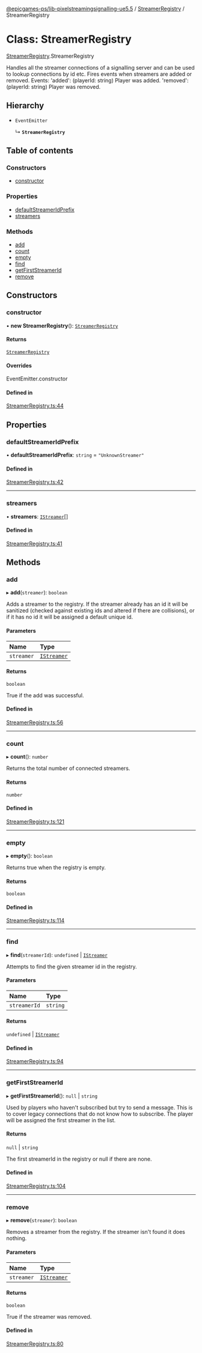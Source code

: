 [@epicgames-ps/lib-pixelstreamingsignalling-ue5.5](../README.md) / [StreamerRegistry](../modules/StreamerRegistry.md) / StreamerRegistry

# Class: StreamerRegistry

[StreamerRegistry](../modules/StreamerRegistry.md).StreamerRegistry

Handles all the streamer connections of a signalling server and
can be used to lookup connections by id etc.
Fires events when streamers are added or removed.
Events:
  'added': (playerId: string) Player was added.
  'removed': (playerId: string) Player was removed.

## Hierarchy

- `EventEmitter`

  ↳ **`StreamerRegistry`**

## Table of contents

### Constructors

- [constructor](StreamerRegistry.StreamerRegistry.md#constructor)

### Properties

- [defaultStreamerIdPrefix](StreamerRegistry.StreamerRegistry.md#defaultstreameridprefix)
- [streamers](StreamerRegistry.StreamerRegistry.md#streamers)

### Methods

- [add](StreamerRegistry.StreamerRegistry.md#add)
- [count](StreamerRegistry.StreamerRegistry.md#count)
- [empty](StreamerRegistry.StreamerRegistry.md#empty)
- [find](StreamerRegistry.StreamerRegistry.md#find)
- [getFirstStreamerId](StreamerRegistry.StreamerRegistry.md#getfirststreamerid)
- [remove](StreamerRegistry.StreamerRegistry.md#remove)

## Constructors

### constructor

• **new StreamerRegistry**(): [`StreamerRegistry`](StreamerRegistry.StreamerRegistry.md)

#### Returns

[`StreamerRegistry`](StreamerRegistry.StreamerRegistry.md)

#### Overrides

EventEmitter.constructor

#### Defined in

[StreamerRegistry.ts:44](https://github.com/mcottontensor/PixelStreamingInfrastructure/blob/e96d9c6/Signalling/src/StreamerRegistry.ts#L44)

## Properties

### defaultStreamerIdPrefix

• **defaultStreamerIdPrefix**: `string` = `"UnknownStreamer"`

#### Defined in

[StreamerRegistry.ts:42](https://github.com/mcottontensor/PixelStreamingInfrastructure/blob/e96d9c6/Signalling/src/StreamerRegistry.ts#L42)

___

### streamers

• **streamers**: [`IStreamer`](../interfaces/StreamerRegistry.IStreamer.md)[]

#### Defined in

[StreamerRegistry.ts:41](https://github.com/mcottontensor/PixelStreamingInfrastructure/blob/e96d9c6/Signalling/src/StreamerRegistry.ts#L41)

## Methods

### add

▸ **add**(`streamer`): `boolean`

Adds a streamer to the registry. If the streamer already has an id
it will be sanitized (checked against existing ids and altered if
there are collisions), or if it has no id it will be assigned a
default unique id.

#### Parameters

| Name | Type |
| :------ | :------ |
| `streamer` | [`IStreamer`](../interfaces/StreamerRegistry.IStreamer.md) |

#### Returns

`boolean`

True if the add was successful.

#### Defined in

[StreamerRegistry.ts:56](https://github.com/mcottontensor/PixelStreamingInfrastructure/blob/e96d9c6/Signalling/src/StreamerRegistry.ts#L56)

___

### count

▸ **count**(): `number`

Returns the total number of connected streamers.

#### Returns

`number`

#### Defined in

[StreamerRegistry.ts:121](https://github.com/mcottontensor/PixelStreamingInfrastructure/blob/e96d9c6/Signalling/src/StreamerRegistry.ts#L121)

___

### empty

▸ **empty**(): `boolean`

Returns true when the registry is empty.

#### Returns

`boolean`

#### Defined in

[StreamerRegistry.ts:114](https://github.com/mcottontensor/PixelStreamingInfrastructure/blob/e96d9c6/Signalling/src/StreamerRegistry.ts#L114)

___

### find

▸ **find**(`streamerId`): `undefined` \| [`IStreamer`](../interfaces/StreamerRegistry.IStreamer.md)

Attempts to find the given streamer id in the registry.

#### Parameters

| Name | Type |
| :------ | :------ |
| `streamerId` | `string` |

#### Returns

`undefined` \| [`IStreamer`](../interfaces/StreamerRegistry.IStreamer.md)

#### Defined in

[StreamerRegistry.ts:94](https://github.com/mcottontensor/PixelStreamingInfrastructure/blob/e96d9c6/Signalling/src/StreamerRegistry.ts#L94)

___

### getFirstStreamerId

▸ **getFirstStreamerId**(): ``null`` \| `string`

Used by players who haven't subscribed but try to send a message.
This is to cover legacy connections that do not know how to subscribe.
The player will be assigned the first streamer in the list.

#### Returns

``null`` \| `string`

The first streamerId in the registry or null if there are none.

#### Defined in

[StreamerRegistry.ts:104](https://github.com/mcottontensor/PixelStreamingInfrastructure/blob/e96d9c6/Signalling/src/StreamerRegistry.ts#L104)

___

### remove

▸ **remove**(`streamer`): `boolean`

Removes a streamer from the registry. If the streamer isn't found
it does nothing.

#### Parameters

| Name | Type |
| :------ | :------ |
| `streamer` | [`IStreamer`](../interfaces/StreamerRegistry.IStreamer.md) |

#### Returns

`boolean`

True if the streamer was removed.

#### Defined in

[StreamerRegistry.ts:80](https://github.com/mcottontensor/PixelStreamingInfrastructure/blob/e96d9c6/Signalling/src/StreamerRegistry.ts#L80)
